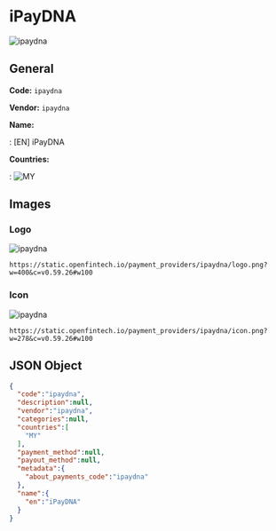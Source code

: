 
# iPayDNA 
![ipaydna](https://static.openfintech.io/payment_providers/ipaydna/logo.png?w=400&c=v0.59.26#w100)  

## General 
 
**Code:** `ipaydna` 
 
**Vendor:** `ipaydna` 
 
**Name:** 
 
:	[EN] iPayDNA 
 
 
**Countries:** 
 
:	![MY](https://cdnjs.cloudflare.com/ajax/libs/flag-icon-css/3.3.0/flags/4x3/my.svg#w24)  

## Images 

### Logo 
 
![ipaydna](https://static.openfintech.io/payment_providers/ipaydna/logo.png?w=400&c=v0.59.26#w100)  

```
https://static.openfintech.io/payment_providers/ipaydna/logo.png?w=400&c=v0.59.26#w100
```  

### Icon 
 
![ipaydna](https://static.openfintech.io/payment_providers/ipaydna/icon.png?w=278&c=v0.59.26#w100)  

```
https://static.openfintech.io/payment_providers/ipaydna/icon.png?w=278&c=v0.59.26#w100
```  

## JSON Object 

```json
{
  "code":"ipaydna",
  "description":null,
  "vendor":"ipaydna",
  "categories":null,
  "countries":[
    "MY"
  ],
  "payment_method":null,
  "payout_method":null,
  "metadata":{
    "about_payments_code":"ipaydna"
  },
  "name":{
    "en":"iPayDNA"
  }
}
```  
